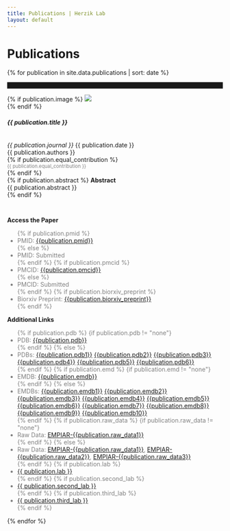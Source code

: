 ```yaml
---
title: Publications | Herzik Lab
layout: default
---
```


<div class="container">
    <div class="row">
        <div class="col-md-2">
        </div>
        <div class="col-md-8">
            <h1 class="page-title">Publications</h1>
        </div>
        <div class="col-md-2">
        </div>
    </div>
</div>

{% for publication in site.data.publications | sort: date %}

<hr style="padding-top: 1em;">

<div class="container publication">
    <div class="row">
        <div class="col-md-2">
        </div>
        <div class="col-md-8">
            {% if publication.image %}
                <img src="{{ publication.image }}" class="img-responsive"><br>
            {% endif %}
            <div class="paper-title">
                <h4><strong><em>{{ publication.title }}</em></strong></h4><br>
            </div>
            <div class="journal-title">
                <em>{{ publication.journal }}</em>
                    {{ publication.date }}
            </div>
            <div class="citation-spacing">{{ publication.authors }}<br>
                {% if publication.equal_contribution %}
                    <div style="font-size: .8em; color: gray;">
                        {{ publication.equal_contribution }}
                    </div>
                {% endif %} 
            </div>
            {% if publication.abstract %}
               <strong>Abstract</strong><br>
               <div class="abstract-text"> 
                   {{ publication.abstract }}
               </div>
            {% endif %}
        </div>
        <div class="col-md-2">
        </div>
    </div>
    <div class="row" style="padding-top: 2em;">
        <div class="col-md-2">
        </div>
        <div class="col-md-4">
            <p><strong>Access the Paper</strong></p>
                <ul style="color: gray;">
                    {% if publication.pmid %}
                      <li>PMID: <a href="http://www.ncbi.nlm.nih.gov/pubmed/{{publication.pmid}}" alt = "pubmed link: {{publication.pmid}}"> {{publication.pmid}}</a></li>
                        {% else %}
                          <li>PMID: Submitted</li> 
                    {% endif %} 
                    {% if publication.pmcid %}
                      <li>PMCID: <a href="http://www.ncbi.nlm.nih.gov/pmc/articles/{{publication.pmcid}}" alt = "pubmed central link: {{publication.pmcid}}"> {{publication.pmcid}}</a></li>  
                        {% else %}
                          <li>PMCID: Submitted</li>
                    {% endif %}
                    {% if publication.biorxiv_preprint %}
                      <li>Biorxiv Preprint: <a href="http://dx.doi.org/10.1101/{{publication.biorxiv_preprint}}" alt = "biorxiv preprint link: {{publication.biorxiv_preprint}}"> {{publication.biorxiv_preprint}}</a></li>
                    {% endif %}
                </ul>
        </div>
        <div class="col-md-4">
            <p><strong>Additional Links</strong></p>
                <ul style="color: gray">
                    {% if publication.pdb %}
                        {if publication.pdb != "none"}
                        <li>PDB: <a href="http://www.rcsb.org/pdb/explore/explore.do?structureId={{publication.pdb}}">{{publication.pdb}}</a></li>
                        {% endif %}
                    {% else %}
                        <li>PDBs: <a href="http://www.rcsb.org/pdb/explore/explore.do?structureId={{publication.pdb1}}">{{publication.pdb1}}</a> <a href="http://www.rcsb.org/pdb/explore/explore.do?structureId={{publication.pdb2}}">{{publication.pdb2}}</a> <a href="http://www.rcsb.org/pdb/explore/explore.do?structureId={{publication.pdb3}}">{{publication.pdb3}}</a> <a href="http://www.rcsb.org/pdb/explore/explore.do?structureId={{publication.pdb4}}">{{publication.pdb4}}</a> <a href="http://www.rcsb.org/pdb/explore/explore.do?structureId={{publication.pdb5}}">{{publication.pdb5}}</a> <a href="http://www.rcsb.org/pdb/explore/explore.do?structureId={{publication.pdb6}}">{{publication.pdb6}}</a></li>
                    {% endif %}
                    {% if publication.emd %}
                        {if publication.emd != "none"}
                        <li>EMDB: <a href="http://www.ebi.ac.uk/pdbe/entry/emdb/{{publication.emdb}}">{{publication.emdb}}</a></li>
                        {% endif %}
                    {% else %}
                        <li>EMDBs: <a href="http://www.ebi.ac.uk/pdbe/entry/emdb/{{publication.emdb1}}">{{publication.emdb1}}</a> <a href="http://www.ebi.ac.uk/pdbe/entry/emdb/{{publication.emdb2}}">{{publication.emdb2}}</a> <a href="http://www.ebi.ac.uk/pdbe/entry/emdb/{{publication.emdb3}}">{{publication.emdb3}}</a> <a href="http://www.ebi.ac.uk/pdbe/entry/emdb/{{publication.emdb4}}">{{publication.emdb4}}</a> <a href="http://www.ebi.ac.uk/pdbe/entry/emdb/{{publication.emdb5}}">{{publication.emdb5}}</a> <a href="http://www.ebi.ac.uk/pdbe/entry/emdb/{{publication.emdb6}}">{{publication.emdb6}}</a> <a href="http://www.ebi.ac.uk/pdbe/entry/emdb/{{publication.emdb7}}">{{publication.emdb7}}</a> <a href="http://www.ebi.ac.uk/pdbe/entry/emdb/{{publication.emdb8}}">{{publication.emdb8}}</a> <a href="http://www.ebi.ac.uk/pdbe/entry/emdb/{{publication.emdb9}}">{{publication.emdb9}}</a> <a href="http://www.ebi.ac.uk/pdbe/entry/emdb/{{publication.emdb10}}">{{publication.emdb10}}</a></li>
                    {% endif %}
                    {% if publication.raw_data %}
                        {if publication.raw_data != "none"}
                        <li>Raw Data: <a href="https://www.ebi.ac.uk/pdbe/emdb/empiar/entry/{{publication.raw_data}}">EMPIAR-{{publication.raw_data1}}</a></li>
                        {% endif %}
                    {% else %}
                        <li>Raw Data: <a href="https://www.ebi.ac.uk/pdbe/emdb/empiar/entry/{{publication.raw_data1}}">EMPIAR-{{publication.raw_data1}}</a>, <a href="https://www.ebi.ac.uk/pdbe/emdb/empiar/entry/{{publication.raw_data2}}">EMPIAR-{{publication.raw_data2}}</a>, <a href="https://www.ebi.ac.uk/pdbe/emdb/empiar/entry/{{publication.raw_data3}}">EMPIAR-{{publication.raw_data3}}</a></li>
                    {% endif %}
                    {% if publication.lab %}
                        <li><a href="{{ publication.lab_link }}">{{ publication.lab }}</a></li>
                    {% endif %}
                    {% if publication.second_lab %}
                        <li><a href="{{ publication.second_lab_link }}">{{ publication.second_lab }}</a></li>
                    {% endif %}
                    {% if publication.third_lab %}
                        <li><a href="{{ publication.third_lab_link }}">{{ publication.third_lab }}</a></li>
                    {% endif %}
                </ul>
        </div>
        <div class="col-md-2">
       </div>
    </div>
  </div>
{% endfor %}
